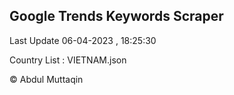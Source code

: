 

## Google Trends Keywords Scraper 
 
Last Update 06-04-2023 , 18:25:30

Country List :
VIETNAM.json



© Abdul Muttaqin 
